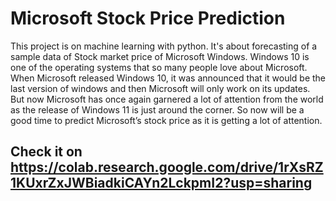 # Microsoft Stock Price Prediction

This project is on machine learning with python. It's about forecasting of a sample data of Stock market price of Microsoft Windows. Windows 10 is one of the operating systems that so many people love about Microsoft. When Microsoft released Windows 10, it was announced that it would be the last version of windows and then Microsoft will only work on its updates. But now Microsoft has once again garnered a lot of attention from the world as the release of Windows 11 is just around the corner. So now will be a good time to predict Microsoft’s stock price as it is getting a lot of attention.



## Check it on https://colab.research.google.com/drive/1rXsRZ1KUxrZxJWBiadkiCAYn2LckpmI2?usp=sharing



